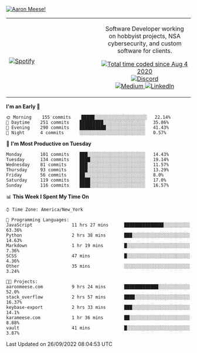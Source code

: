 [![Aaron Meese!](https://user-images.githubusercontent.com/17814535/88975338-a2aabf00-d27f-11ea-963f-8a19608716b4.png)](https://github.com/ajmeese7/readme-ascii "README ASCII")

<!-- Modified from project here: https://github.com/novatorem/novatorem -->
<table width="100%">
  <tr>
  <td width="50%">

&nbsp; <br> [![Spotify](https://ajmeese7.vercel.app/api/spotify)](https://open.spotify.com/user/ajmeese)

  </td>
  <td width="50%">
    <p align="center">
    Software Developer working on hobbyist projects, NSA cybersecurity, and custom software for clients.
    </p>
    <p align="center">
      <a href="https://wakatime.com/@f726891d-3b02-46cd-9b60-e8c59f9e2b14">
        <img src="https://wakatime.com/badge/user/f726891d-3b02-46cd-9b60-e8c59f9e2b14.svg" alt="Total time coded since Aug 4 2020" title="WakaTime" />
      </a>
      <a href="http://link.aaronmeese.com/discord">
        <img src="https://img.shields.io/badge/discord-ajmeese7%234835-369?style=flat-square&logo=discord&logoColor=white&color=purple" alt="Discord" title="Discord">
      </a>
      <br />
      <a href="https://link.aaronmeese.com/medium">
        <img src="https://img.shields.io/badge/medium-ajmeese7-1DB954?style=flat-square&logo=medium&logoColor=white" alt="Medium" title="Medium">
      </a>
      <a href="https://link.aaronmeese.com/linkedin">
        <img src="https://img.shields.io/badge/linkedIn-aaronmeese-1DB954?style=flat-square&logo=linkedin&logoColor=white&color=blue" alt="LinkedIn" title="LinkedIn">
      </a>
    </p>
  </td>

</table>

[//]: <> (The `&nbsp;` is to have Aphelion take up more space)

<!--START_SECTION:waka-->
**I'm an Early 🐤** 

```text
🌞 Morning    155 commits    █████░░░░░░░░░░░░░░░░░░░░   22.14% 
🌆 Daytime    251 commits    █████████░░░░░░░░░░░░░░░░   35.86% 
🌃 Evening    290 commits    ██████████░░░░░░░░░░░░░░░   41.43% 
🌙 Night      4 commits      ░░░░░░░░░░░░░░░░░░░░░░░░░   0.57%

```
📅 **I'm Most Productive on Tuesday** 

```text
Monday       101 commits    ███░░░░░░░░░░░░░░░░░░░░░░   14.43% 
Tuesday      134 commits    ████░░░░░░░░░░░░░░░░░░░░░   19.14% 
Wednesday    81 commits     ███░░░░░░░░░░░░░░░░░░░░░░   11.57% 
Thursday     93 commits     ███░░░░░░░░░░░░░░░░░░░░░░   13.29% 
Friday       56 commits     ██░░░░░░░░░░░░░░░░░░░░░░░   8.0% 
Saturday     119 commits    ████░░░░░░░░░░░░░░░░░░░░░   17.0% 
Sunday       116 commits    ████░░░░░░░░░░░░░░░░░░░░░   16.57%

```


📊 **This Week I Spent My Time On** 

```text
⌚︎ Time Zone: America/New_York

💬 Programming Languages: 
JavaScript               11 hrs 27 mins      ███████████████░░░░░░░░░░   63.36% 
Python                   2 hrs 38 mins       ███░░░░░░░░░░░░░░░░░░░░░░   14.63% 
Markdown                 1 hr 19 mins        █░░░░░░░░░░░░░░░░░░░░░░░░   7.36% 
SCSS                     47 mins             █░░░░░░░░░░░░░░░░░░░░░░░░   4.36% 
Other                    35 mins             ░░░░░░░░░░░░░░░░░░░░░░░░░   3.24%

🐱‍💻 Projects: 
aaronmeese.com           9 hrs 24 mins       █████████████░░░░░░░░░░░░   52.0% 
stack_overflow           2 hrs 57 mins       ████░░░░░░░░░░░░░░░░░░░░░   16.37% 
keybase-export           2 hrs 33 mins       ███░░░░░░░░░░░░░░░░░░░░░░   14.1% 
karameese.com            1 hr 36 mins        ██░░░░░░░░░░░░░░░░░░░░░░░   8.88% 
vault                    41 mins             █░░░░░░░░░░░░░░░░░░░░░░░░   3.87%

```


 Last Updated on 26/09/2022 08:04:53 UTC
<!--END_SECTION:waka-->
